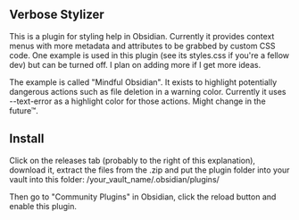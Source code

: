 ## Verbose Stylizer

This is a plugin for styling help in Obsidian. Currently it provides context menus with more metadata and attributes to be grabbed by custom CSS code.
One example is used in this plugin (see its styles.css if you're a fellow dev) but can be turned off. I plan on adding more if I get more ideas.

The example is called "Mindful Obsidian". It exists to highlight potentially dangerous actions such as file deletion in a warning color.
Currently it uses --text-error as a highlight color for those actions. Might change in the future™.

## Install

Click on the releases tab (probably to the right of this explanation), download it, extract the files from the .zip and put the plugin folder into your vault into this folder:
/your_vault_name/.obsidian/plugins/

Then go to "Community Plugins" in Obsidian, click the reload button and enable this plugin.
